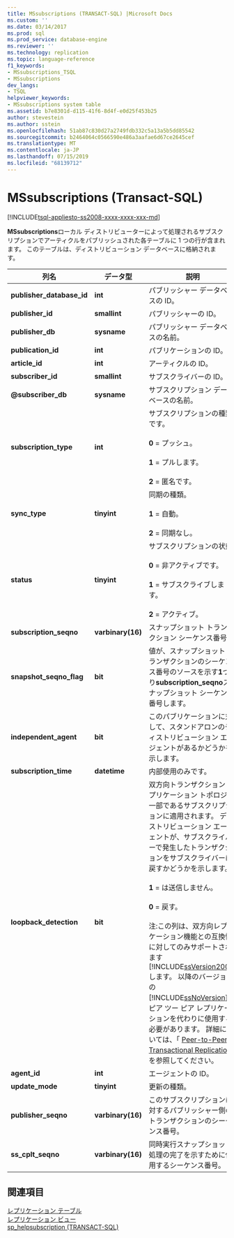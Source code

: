 ```yaml
---
title: MSsubscriptions (TRANSACT-SQL) |Microsoft Docs
ms.custom: ''
ms.date: 03/14/2017
ms.prod: sql
ms.prod_service: database-engine
ms.reviewer: ''
ms.technology: replication
ms.topic: language-reference
f1_keywords:
- MSsubscriptions_TSQL
- MSsubscriptions
dev_langs:
- TSQL
helpviewer_keywords:
- MSsubscriptions system table
ms.assetid: b7e8301d-d115-41f6-8d4f-e0d25f453b25
author: stevestein
ms.author: sstein
ms.openlocfilehash: 51ab87c830d27a2749fdb332c5a13a5b5dd85542
ms.sourcegitcommit: b2464064c0566590e486a3aafae6d67ce2645cef
ms.translationtype: MT
ms.contentlocale: ja-JP
ms.lasthandoff: 07/15/2019
ms.locfileid: "68139712"
---
```

# <a name="mssubscriptions-transact-sql"></a>MSsubscriptions (Transact-SQL)
[!INCLUDE[tsql-appliesto-ss2008-xxxx-xxxx-xxx-md](../../includes/tsql-appliesto-ss2008-xxxx-xxxx-xxx-md.md)]

  **MSsubscriptions**ローカル ディストリビューターによって処理されるサブスクリプションでアーティクルをパブリッシュされた各テーブルに 1 つの行が含まれます。 このテーブルは、ディストリビューション データベースに格納されます。  
  
|列名|データ型|説明|  
|-----------------|---------------|-----------------|  
|**publisher_database_id**|**int**|パブリッシャー データベースの ID。|  
|**publisher_id**|**smallint**|パブリッシャーの ID。|  
|**publisher_db**|**sysname**|パブリッシャー データベースの名前。|  
|**publication_id**|**int**|パブリケーションの ID。|  
|**article_id**|**int**|アーティクルの ID。|  
|**subscriber_id**|**smallint**|サブスクライバーの ID。|  
|**@subscriber_db**|**sysname**|サブスクリプション データベースの名前。|  
|**subscription_type**|**int**|サブスクリプションの種類です。<br /><br /> **0** = プッシュ。<br /><br /> **1** = プルします。<br /><br /> **2** = 匿名です。|  
|**sync_type**|**tinyint**|同期の種類。<br /><br /> **1** = 自動。<br /><br /> **2** = 同期なし。|  
|**status**|**tinyint**|サブスクリプションの状態:<br /><br /> **0** = 非アクティブです。<br /><br /> **1** = サブスクライブします。<br /><br /> **2** = アクティブ。|  
|**subscription_seqno**|**varbinary(16)**|スナップショット トランザクション シーケンス番号。|  
|**snapshot_seqno_flag**|**bit**|値が、スナップショット トランザクションのシーケンス番号のソースを示す**1**つまり**subscription_seqno**スナップショット シーケンス番号します。|  
|**independent_agent**|**bit**|このパブリケーションに対して、スタンドアロンのディストリビューション エージェントがあるかどうかを示します。|  
|**subscription_time**|**datetime**|内部使用のみです。|  
|**loopback_detection**|**bit**|双方向トランザクション レプリケーション トポロジの一部であるサブスクリプションに適用されます。 ディストリビューション エージェントが、サブスクライバーで発生したトランザクションをサブスクライバーに戻すかどうかを示します。<br /><br /> **1** = は送信しません。<br /><br /> **0** = 戻す。<br /><br /> 注:この列は、双方向レプリケーション機能との互換性に対してのみサポートされます[!INCLUDE[ssVersion2000](../../includes/ssversion2000-md.md)]します。 以降のバージョンの[!INCLUDE[ssNoVersion](../../includes/ssnoversion-md.md)]、ピア ツー ピア レプリケーションを代わりに使用する必要があります。 詳細については、「 [Peer-to-Peer Transactional Replication](../../relational-databases/replication/transactional/peer-to-peer-transactional-replication.md)」を参照してください。|  
|**agent_id**|**int**|エージェントの ID。|  
|**update_mode**|**tinyint**|更新の種類。|  
|**publisher_seqno**|**varbinary(16)**|このサブスクリプションに対するパブリッシャー側のトランザクションのシーケンス番号。|  
|**ss_cplt_seqno**|**varbinary(16)**|同時実行スナップショット処理の完了を示すために使用するシーケンス番号。|  
  
## <a name="see-also"></a>関連項目  
 [レプリケーション テーブル](../../relational-databases/system-tables/replication-tables-transact-sql.md)   
 [レプリケーション ビュー](../../relational-databases/system-views/replication-views-transact-sql.md)   
 [sp_helpsubscription &#40;TRANSACT-SQL&#41;](../../relational-databases/system-stored-procedures/sp-helpsubscription-transact-sql.md)  
  
  
